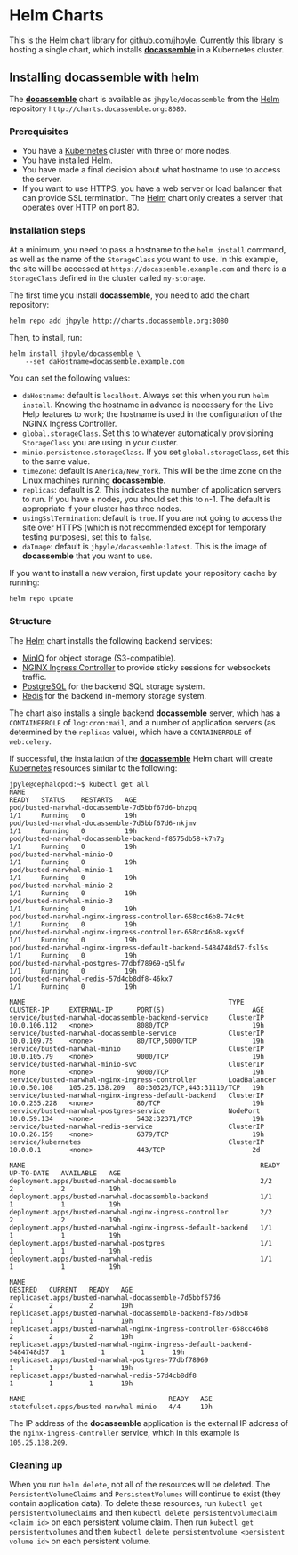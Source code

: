 # Helm Charts

This is the Helm chart library for [github.com/jhpyle].  Currently this
library is hosting a single chart, which installs [**docassemble**] in
a Kubernetes cluster.

## Installing **docassemble** with helm

The [**docassemble**] chart is available as `jhpyle/docassemble` from
the [Helm] repository `http://charts.docassemble.org:8080`.

### Prerequisites

* You have a [Kubernetes] cluster with three or more nodes.
* You have installed [Helm].
* You have made a final decision about what hostname to use to access
  the server.
* If you want to use HTTPS, you have a web server or load balancer
  that can provide SSL termination.  The [Helm] chart only creates a
  server that operates over HTTP on port 80.

### Installation steps

At a minimum, you need to pass a hostname to the `helm install`
command, as well as the name of the `StorageClass` you want to use.
In this example, the site will be accessed at
`https://docassemble.example.com` and there is a `StorageClass`
defined in the cluster called `my-storage`.

The first time you install **docassemble**, you need to add the chart
repository:

```
helm repo add jhpyle http://charts.docassemble.org:8080
```

Then, to install, run:

```
helm install jhpyle/docassemble \
    --set daHostname=docassemble.example.com
```

You can set the following values:

* `daHostname`: default is `localhost`.  Always set this when you run
  `helm install`.  Knowing the hostname in advance is necessary for
  the Live Help features to work; the hostname is used in the
  configuration of the NGINX Ingress Controller.
* `global.storageClass`.  Set this to whatever automatically
  provisioning `StorageClass` you are using in your cluster.
* `minio.persistence.storageClass`.  If you set `global.storageClass`,
  set this to the same value.
* `timeZone`: default is `America/New_York`.  This will be the time
  zone on the Linux machines running **docassemble**.
* `replicas`: default is 2.  This indicates the number of application
  servers to run.  If you have `n` nodes, you should set this to
  `n`-1.  The default is appropriate if your cluster has three nodes.
* `usingSslTermination`: default is `true`.  If you are not going to
  access the site over HTTPS (which is not recommended except for
  temporary testing purposes), set this to `false`.
* `daImage`: default is `jhpyle/docassemble:latest`.  This is the
  image of **docassemble** that you want to use.

If you want to install a new version, first update your repository
cache by running:

```
helm repo update
```

### Structure

The [Helm] chart installs the following backend services:

* [MinIO] for object storage (S3-compatible).
* [NGINX Ingress Controller] to provide sticky sessions for websockets
  traffic.
* [PostgreSQL] for the backend SQL storage system.
* [Redis] for the backend in-memory storage system.

The chart also installs a single backend **docassemble** server, which
has a `CONTAINERROLE` of `log:cron:mail`, and a number of
application servers (as determined by the `replicas` value), which
have a `CONTAINERROLE` of `web:celery`.

If successful, the installation of the [**docassemble**] Helm chart
will create [Kubernetes] resources similar to the following:

```
jpyle@cephalopod:~$ kubectl get all
NAME                                                                READY   STATUS    RESTARTS   AGE
pod/busted-narwhal-docassemble-7d5bbf67d6-bhzpq                     1/1     Running   0          19h
pod/busted-narwhal-docassemble-7d5bbf67d6-nkjmv                     1/1     Running   0          19h
pod/busted-narwhal-docassemble-backend-f8575db58-k7n7g              1/1     Running   0          19h
pod/busted-narwhal-minio-0                                          1/1     Running   0          19h
pod/busted-narwhal-minio-1                                          1/1     Running   0          19h
pod/busted-narwhal-minio-2                                          1/1     Running   0          19h
pod/busted-narwhal-minio-3                                          1/1     Running   0          19h
pod/busted-narwhal-nginx-ingress-controller-658cc46b8-74c9t         1/1     Running   0          19h
pod/busted-narwhal-nginx-ingress-controller-658cc46b8-xgx5f         1/1     Running   0          19h
pod/busted-narwhal-nginx-ingress-default-backend-5484748d57-fsl5s   1/1     Running   0          19h
pod/busted-narwhal-postgres-77dbf78969-q5lfw                        1/1     Running   0          19h
pod/busted-narwhal-redis-57d4cb8df8-46kx7                           1/1     Running   0          19h

NAME                                                   TYPE           CLUSTER-IP     EXTERNAL-IP      PORT(S)                      AGE
service/busted-narwhal-docassemble-backend-service     ClusterIP      10.0.106.112   <none>           8080/TCP                     19h
service/busted-narwhal-docassemble-service             ClusterIP      10.0.109.75    <none>           80/TCP,5000/TCP              19h
service/busted-narwhal-minio                           ClusterIP      10.0.105.79    <none>           9000/TCP                     19h
service/busted-narwhal-minio-svc                       ClusterIP      None           <none>           9000/TCP                     19h
service/busted-narwhal-nginx-ingress-controller        LoadBalancer   10.0.50.108    105.25.138.209   80:30323/TCP,443:31110/TCP   19h
service/busted-narwhal-nginx-ingress-default-backend   ClusterIP      10.0.255.228   <none>           80/TCP                       19h
service/busted-narwhal-postgres-service                NodePort       10.0.59.134    <none>           5432:32371/TCP               19h
service/busted-narwhal-redis-service                   ClusterIP      10.0.26.159    <none>           6379/TCP                     19h
service/kubernetes                                     ClusterIP      10.0.0.1       <none>           443/TCP                      2d

NAME                                                           READY   UP-TO-DATE   AVAILABLE   AGE
deployment.apps/busted-narwhal-docassemble                     2/2     2            2           19h
deployment.apps/busted-narwhal-docassemble-backend             1/1     1            1           19h
deployment.apps/busted-narwhal-nginx-ingress-controller        2/2     2            2           19h
deployment.apps/busted-narwhal-nginx-ingress-default-backend   1/1     1            1           19h
deployment.apps/busted-narwhal-postgres                        1/1     1            1           19h
deployment.apps/busted-narwhal-redis                           1/1     1            1           19h

NAME                                                                      DESIRED   CURRENT   READY   AGE
replicaset.apps/busted-narwhal-docassemble-7d5bbf67d6                     2         2         2       19h
replicaset.apps/busted-narwhal-docassemble-backend-f8575db58              1         1         1       19h
replicaset.apps/busted-narwhal-nginx-ingress-controller-658cc46b8         2         2         2       19h
replicaset.apps/busted-narwhal-nginx-ingress-default-backend-5484748d57   1         1         1       19h
replicaset.apps/busted-narwhal-postgres-77dbf78969                        1         1         1       19h
replicaset.apps/busted-narwhal-redis-57d4cb8df8                           1         1         1       19h

NAME                                    READY   AGE
statefulset.apps/busted-narwhal-minio   4/4     19h
```

The IP address of the **docassemble** application is the external IP
address of the `nginx-ingress-controller` service, which in this
example is `105.25.138.209`.

### Cleaning up

When you run `helm delete`, not all of the resources will be deleted.
The `PersistentVolumeClaims` and `PersistentVolumes` will continue to
exist (they contain application data).  To delete these resources, run
`kubectl get persistentvolumeclaims` and then `kubectl delete
persistentvolumeclaim <claim id>` on each persistent volume claim.
Then run `kubectl get persistentvolumes` and then `kubectl delete
persistentvolume <persistent volume id>` on each persistent volume.

[Helm]: https://helm.sh/
[Kubernetes]: https://kubernetes.io/
[github.com/jhpyle]: https://github.com/jhpyle
[**docassemble**]: https://docassemble.org
[MinIO]: https://min.io/
[NGINX Ingress Controller]: https://kubernetes.github.io/ingress-nginx/
[PostgreSQL]: https://www.postgresql.org/
[Redis]: http://redis.io/
